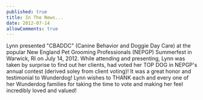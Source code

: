```yaml
---
published: true
title: In The News...
date: 2012-07-14
allowComments: true
---
```


Lynn presented "CBADDC" (Canine Behavior and Doggie Day Care) at the popular New England Pet Grooming Professionals (NEPGP) Summerfest in Warwick, RI on July 14, 2012. While attending and presenting, Lynn was taken by surprise to find out her clients, had voted her TOP DOG in NEPGP's annual contest (derived soley from client voting)! It was a great honor and testimonial to Wunderdog! Lynn wishes to THANK each and every one of her Wunderdog families for taking the time to vote and making her feel incredibly loved and valued!

